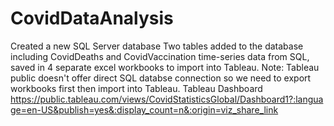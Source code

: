 # CovidDataAnalysis
Created a new SQL Server database 
Two tables added to the database including CovidDeaths and CovidVaccination 
time-series data from SQL, saved in 4 separate excel workbooks to import into Tableau. 
Note: Tableau public doesn't offer direct SQL databse connection so we need to export workbooks first then import into Tableau.
Tableau Dashboard 
https://public.tableau.com/views/CovidStatisticsGlobal/Dashboard1?:language=en-US&publish=yes&:display_count=n&:origin=viz_share_link
